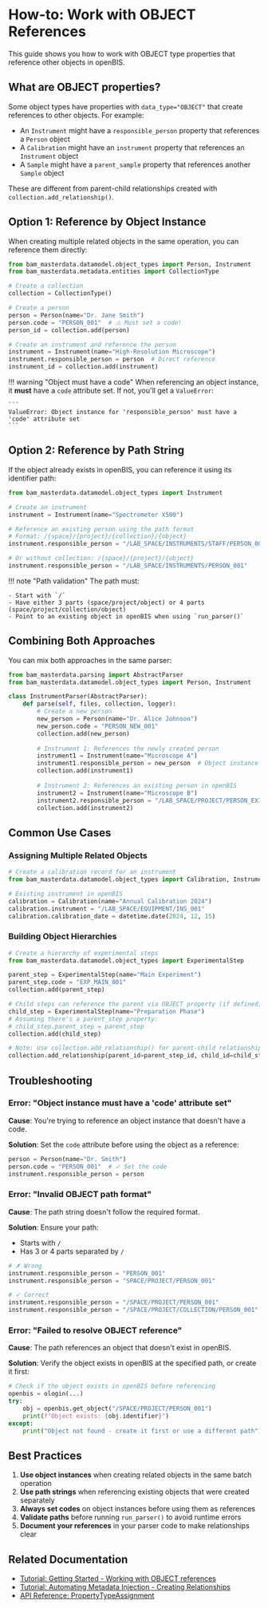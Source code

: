 # How-to: Work with OBJECT References

This guide shows you how to work with OBJECT type properties that reference other objects in openBIS.

## What are OBJECT properties?

Some object types have properties with `data_type="OBJECT"` that create references to other objects. For example:

- An `Instrument` might have a `responsible_person` property that references a `Person` object
- A `Calibration` might have an `instrument` property that references an `Instrument` object
- A `Sample` might have a `parent_sample` property that references another `Sample` object

These are different from parent-child relationships created with `collection.add_relationship()`.

## Option 1: Reference by Object Instance

When creating multiple related objects in the same operation, you can reference them directly:

```python
from bam_masterdata.datamodel.object_types import Person, Instrument
from bam_masterdata.metadata.entities import CollectionType

# Create a collection
collection = CollectionType()

# Create a person
person = Person(name="Dr. Jane Smith")
person.code = "PERSON_001"  # ⚠️ Must set a code!
person_id = collection.add(person)

# Create an instrument and reference the person
instrument = Instrument(name="High-Resolution Microscope")
instrument.responsible_person = person  # Direct reference
instrument_id = collection.add(instrument)
```

!!! warning "Object must have a code"
    When referencing an object instance, it **must** have a `code` attribute set. If not, you'll get a `ValueError`:
    
    ```
    ValueError: Object instance for 'responsible_person' must have a 'code' attribute set
    ```

## Option 2: Reference by Path String

If the object already exists in openBIS, you can reference it using its identifier path:

```python
from bam_masterdata.datamodel.object_types import Instrument

# Create an instrument
instrument = Instrument(name="Spectrometer X500")

# Reference an existing person using the path format
# Format: /{space}/{project}/{collection}/{object}
instrument.responsible_person = "/LAB_SPACE/INSTRUMENTS/STAFF/PERSON_001"

# Or without collection: /{space}/{project}/{object}
instrument.responsible_person = "/LAB_SPACE/INSTRUMENTS/PERSON_001"
```

!!! note "Path validation"
    The path must:
    
    - Start with `/`
    - Have either 3 parts (space/project/object) or 4 parts (space/project/collection/object)
    - Point to an existing object in openBIS when using `run_parser()`

## Combining Both Approaches

You can mix both approaches in the same parser:

```python
from bam_masterdata.parsing import AbstractParser
from bam_masterdata.datamodel.object_types import Person, Instrument

class InstrumentParser(AbstractParser):
    def parse(self, files, collection, logger):
        # Create a new person
        new_person = Person(name="Dr. Alice Johnson")
        new_person.code = "PERSON_NEW_001"
        collection.add(new_person)
        
        # Instrument 1: References the newly created person
        instrument1 = Instrument(name="Microscope A")
        instrument1.responsible_person = new_person  # Object instance
        collection.add(instrument1)
        
        # Instrument 2: References an existing person in openBIS
        instrument2 = Instrument(name="Microscope B")
        instrument2.responsible_person = "/LAB_SPACE/PROJECT/PERSON_EXISTING"  # Path
        collection.add(instrument2)
```

## Common Use Cases

### Assigning Multiple Related Objects

```python
# Create a calibration record for an instrument
from bam_masterdata.datamodel.object_types import Calibration, Instrument

# Existing instrument in openBIS
calibration = Calibration(name="Annual Calibration 2024")
calibration.instrument = "/LAB_SPACE/EQUIPMENT/INS_001"
calibration.calibration_date = datetime.date(2024, 12, 15)
```

### Building Object Hierarchies

```python
# Create a hierarchy of experimental steps
from bam_masterdata.datamodel.object_types import ExperimentalStep

parent_step = ExperimentalStep(name="Main Experiment")
parent_step.code = "EXP_MAIN_001"
collection.add(parent_step)

# Child steps can reference the parent via OBJECT property (if defined)
child_step = ExperimentalStep(name="Preparation Phase")
# Assuming there's a parent_step property:
# child_step.parent_step = parent_step
collection.add(child_step)

# Note: Use collection.add_relationship() for parent-child relationships
collection.add_relationship(parent_id=parent_step_id, child_id=child_step_id)
```

## Troubleshooting

### Error: "Object instance must have a 'code' attribute set"

**Cause**: You're trying to reference an object instance that doesn't have a code.

**Solution**: Set the `code` attribute before using the object as a reference:

```python
person = Person(name="Dr. Smith")
person.code = "PERSON_001"  # ✓ Set the code
instrument.responsible_person = person
```

### Error: "Invalid OBJECT path format"

**Cause**: The path string doesn't follow the required format.

**Solution**: Ensure your path:

- Starts with `/`
- Has 3 or 4 parts separated by `/`

```python
# ✗ Wrong
instrument.responsible_person = "PERSON_001"
instrument.responsible_person = "SPACE/PROJECT/PERSON_001"

# ✓ Correct
instrument.responsible_person = "/SPACE/PROJECT/PERSON_001"
instrument.responsible_person = "/SPACE/PROJECT/COLLECTION/PERSON_001"
```

### Error: "Failed to resolve OBJECT reference"

**Cause**: The path references an object that doesn't exist in openBIS.

**Solution**: Verify the object exists in openBIS at the specified path, or create it first:

```python
# Check if the object exists in openBIS before referencing
openbis = ologin(...)
try:
    obj = openbis.get_object("/SPACE/PROJECT/PERSON_001")
    print(f"Object exists: {obj.identifier}")
except:
    print("Object not found - create it first or use a different path")
```

## Best Practices

1. **Use object instances** when creating related objects in the same batch operation
2. **Use path strings** when referencing existing objects that were created separately
3. **Always set codes** on object instances before using them as references
4. **Validate paths** before running `run_parser()` to avoid runtime errors
5. **Document your references** in your parser code to make relationships clear

## Related Documentation

- [Tutorial: Getting Started - Working with OBJECT references](../tutorials/getting_started.md#working-with-object-references)
- [Tutorial: Automating Metadata Injection - Creating Relationships](../tutorials/parsing.md#creating-relationships-between-objects)
- [API Reference: PropertyTypeAssignment](../references/api.md)
